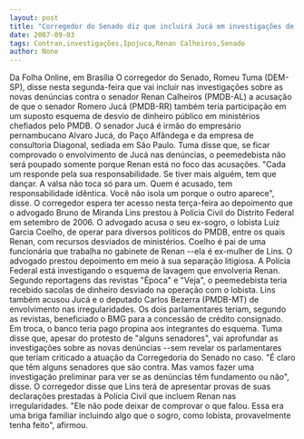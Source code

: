 ```yaml
---
layout: post
title: "Corregedor do Senado diz que incluirá Jucá em investigações de novas denúncias contra Renan "
date: 2007-09-03
tags: Contran,investigações,Ipojuca,Renan Calheiros,Senado
author: None
---
```

Da Folha Online, em Bras&iacute;lia 
O corregedor do Senado, Romeu Tuma (DEM-SP), disse nesta segunda-feira que vai incluir nas investiga&ccedil;&otilde;es sobre as novas den&uacute;ncias contra o senador Renan Calheiros (PMDB-AL) a acusa&ccedil;&atilde;o de que o senador Romero Juc&aacute; (PMDB-RR) tamb&eacute;m teria participa&ccedil;&atilde;o em um suposto esquema de desvio de dinheiro p&uacute;blico em minist&eacute;rios chefiados pelo PMDB. 
O senador Juc&aacute; &eacute; irm&atilde;o do empres&aacute;rio pernambucano Alvaro Juc&aacute;, do Pa&ccedil;o Alf&acirc;ndega e da empresa de consultoria Diagonal, sediada em S&atilde;o Paulo.
Tuma disse que, se ficar comprovado o envolvimento de Juc&aacute; nas den&uacute;ncias, o peemedebista n&atilde;o ser&aacute; poupado somente porque Renan est&aacute; no foco das acusa&ccedil;&otilde;es. &quot;Cada um responde pela sua responsabilidade. Se tiver mais algu&eacute;m, tem que dan&ccedil;ar. A valsa n&atilde;o toca s&oacute; para um. Quem &eacute; acusado, tem responsabilidade id&ecirc;ntica. Voc&ecirc; n&atilde;o isola um porque o outro aparece&quot;, disse. 
O corregedor espera ter acesso nesta ter&ccedil;a-feira ao depoimento que o advogado Bruno de Miranda Lins prestou &agrave; Pol&iacute;cia Civil do Distrito Federal em setembro de 2006. O advogado acusa o seu ex-sogro, o lobista Luiz Garcia Coelho, de operar para diversos pol&iacute;ticos do PMDB, entre os quais Renan, com recursos desviados de minist&eacute;rios. 
Coelho &eacute; pai de uma funcion&aacute;ria que trabalha no gabinete de Renan --ela &eacute; ex-mulher de Lins. O advogado prestou depoimento em meio &agrave; sua separa&ccedil;&atilde;o litigiosa. 
A Pol&iacute;cia Federal est&aacute; investigando o esquema de lavagem que envolveria Renan. Segundo reportagens das revistas &quot;&Eacute;poca&quot; e &quot;Veja&quot;, o peemedebista teria recebido sacolas de dinheiro desviado na opera&ccedil;&atilde;o com o lobista. Lins tamb&eacute;m acusou Juc&aacute; e o deputado Carlos Bezerra (PMDB-MT) de envolvimento nas irregularidades. 
Os dois parlamentares teriam, segundo as revistas, beneficiado o BMG para a concess&atilde;o de cr&eacute;dito consignado. Em troca, o banco teria pago propina aos integrantes do esquema. 
Tuma disse que, apesar do protesto de &quot;alguns senadores&quot;, vai aprofundar as investiga&ccedil;&otilde;es sobre as novas den&uacute;ncias --sem revelar os parlamentares que teriam criticado a atua&ccedil;&atilde;o da Corregedoria do Senado no caso. &quot;&Eacute; claro que t&ecirc;m alguns senadores que s&atilde;o contra. Mas vamos fazer uma investiga&ccedil;&atilde;o preliminar para ver se as den&uacute;ncias t&ecirc;m fundamento ou n&atilde;o&quot;, disse. 
O corregedor disse que Lins ter&aacute; de apresentar provas de suas declara&ccedil;&otilde;es prestadas &agrave; Pol&iacute;cia Civil que incluem Renan nas irregularidades. &quot;Ele n&atilde;o pode deixar de comprovar o que falou. Essa era uma briga familiar incluindo algo que o sogro, como lobista, provavelmente tenha feito&quot;, afirmou. 
 